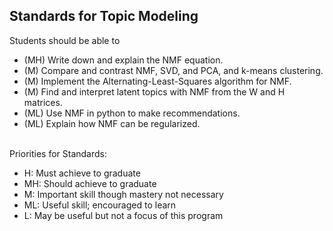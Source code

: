 ## Standards for Topic Modeling
Students should be able to
 * (MH) Write down and explain the NMF equation.
 * (M) Compare and contrast NMF, SVD, and PCA, and k-means clustering.
 * (M) Implement the Alternating-Least-Squares algorithm for NMF.
 * (M) Find and interpret latent topics with NMF from the W and H matrices.
 * (ML) Use NMF in python to make recommendations.
 * (ML) Explain how NMF can be regularized.

<br/>Priorities for Standards:
 * H:  Must achieve to graduate
 * MH: Should achieve to graduate
 * M:  Important skill though mastery not necessary
 * ML: Useful skill; encouraged to learn
 * L:  May be useful but not a focus of this program